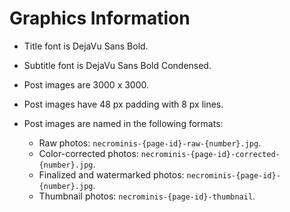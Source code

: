 # Graphics Information

* Title font is DejaVu Sans Bold.
* Subtitle font is DejaVu Sans Bold Condensed.

* Post images are 3000 x 3000.
* Post images have 48 px padding with 8 px lines.
* Post images are named in the following formats:
	* Raw photos: `necrominis-{page-id}-raw-{number}.jpg`.
	* Color-corrected photos: `necrominis-{page-id}-corrected-{number}.jpg`.
	* Finalized and watermarked photos: `necrominis-{page-id}-{number}.jpg`.
	* Thumbnail photos: `necrominis-{page-id}-thumbnail`.